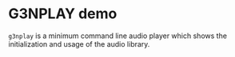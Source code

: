# G3NPLAY demo

`g3nplay` is a minimum command line audio player which shows
the initialization and usage of the audio library.


